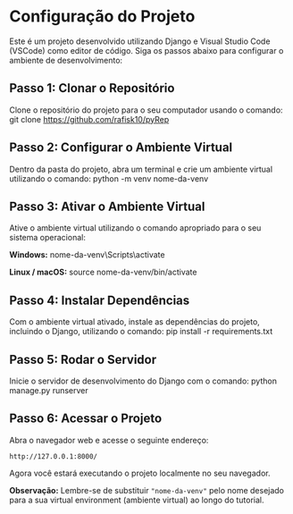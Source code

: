 # Configuração do Projeto

Este é um projeto desenvolvido utilizando Django e Visual Studio Code (VSCode) como editor de código. Siga os passos abaixo para configurar o ambiente de desenvolvimento:

## Passo 1: Clonar o Repositório

Clone o repositório do projeto para o seu computador usando o comando:
git clone https://github.com/rafisk10/pyRep

## Passo 2: Configurar o Ambiente Virtual

Dentro da pasta do projeto, abra um terminal e crie um ambiente virtual utilizando o comando:
python -m venv nome-da-venv


## Passo 3: Ativar o Ambiente Virtual

Ative o ambiente virtual utilizando o comando apropriado para o seu sistema operacional:

**Windows:**
nome-da-venv\Scripts\activate


**Linux / macOS:**
source nome-da-venv/bin/activate


## Passo 4: Instalar Dependências

Com o ambiente virtual ativado, instale as dependências do projeto, incluindo o Django, utilizando o comando:
pip install -r requirements.txt

## Passo 5: Rodar o Servidor

Inicie o servidor de desenvolvimento do Django com o comando:
python manage.py runserver

## Passo 6: Acessar o Projeto

Abra o navegador web e acesse o seguinte endereço:
~~~
http://127.0.0.1:8000/
~~~

Agora você estará executando o projeto localmente no seu navegador.

**Observação:** 
Lembre-se de substituir `"nome-da-venv"` pelo nome desejado para a sua virtual environment (ambiente virtual) ao longo do tutorial.